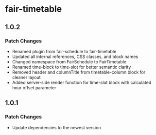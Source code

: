 # fair-timetable

## 1.0.2

### Patch Changes

- Renamed plugin from fair-schedule to fair-timetable
- Updated all internal references, CSS classes, and block names
- Changed namespace from FairSchedule to FairTimetable
- Renamed time-block to time-slot for better semantic clarity
- Removed header and columnTitle from timetable-column block for cleaner layout
- Added server-side render function for time-slot block with calculated hour offset parameter

## 1.0.1

### Patch Changes

- Update dependencies to the newest version
